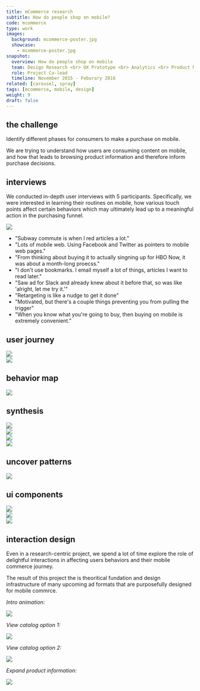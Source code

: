 ```yaml
---
title: mCommerce research
subtitle: How do people shop on mobile?
code: mcommerce
type: work
images:
  background: mcommerce-poster.jpg
  showcase: 
    - mcommerce-poster.jpg
snapshot:
  overview: How do people shop on mobile
  team: Design Research <br> UX Prototype <br> Analytics <br> Product Management
  role: Project Co-lead
  timeline: November 2015 - Feburary 2016
related: [carousel, spray]
tags: [mcommerce, mobile, design]
weight: 9
draft: false
---
```


## the challenge

Identify different phases for consumers to make a purchase on mobile.

We are trying to understand how users are consuming content on mobile, and how that leads to browsing product information and therefore inform purchase decisions.

## interviews

We conducted in-depth user interviews with 5 participants. Specifically, we were interested in learning their routines on mobile, how various touch points affect certain behaviors which may ultimately lead up to a meaningful action in the purchasing funnel.

<div><img src="/work/mcommerce/discussion-guide.jpg"></div>

- "Subway commute is when I red articles a lot."
- "Lots of mobile web. Using Facebook and Twitter as pointers to mobile web pages."
- "From thinking about buying it to actually singning up for HBO Now, it was about a month-long proecss."
- "I don't use bookmarks. I email myself a lot of things, articles I want to read later."
- "Saw ad for Slack and already knew about it before that, so was like 'alright, let me try it.'"
- "Retargeting is like a nudge to get it done"
- "Motivated, but there's a couple things preventing you from pulling the trigger"
- "When you know what you're going to buy, then buying on mobile is extremely convenient."

## user journey

<div><img src="/work/mcommerce/journey-1.png"></div>
<div><img src="/work/mcommerce/journey-2.png"></div>

## behavior map

<div><img src="/work/mcommerce/behavior-map-framework.jpg"></div>

## synthesis

<div><img src="/work/mcommerce/deck-1.jpg"></div>
<div><img src="/work/mcommerce/deck-2.jpg"></div>
<div><img src="/work/mcommerce/deck-3.jpg"></div>
<div><img src="/work/mcommerce/deck-4.jpg"></div>

## uncover patterns

<div><img src="/work/mcommerce/references.jpg"></div>

## ui components

<div><img src="/work/mcommerce/ui-components-1.jpg"></div>
<div><img src="/work/mcommerce/ui-components-2.jpg"></div>
<div><img src="/work/mcommerce/ui-components-3.jpg"></div>

## interaction design

Even in a research-centric project, we spend a lot of time explore the role of delightful interactions in affecting users behaviors and their mobile commerce journey.

The result of this project the is theoritical fundation and design infrastructure of many upcoming ad formats that are purposefully designed for mobile commrce.

*Intro animation:*

<div><img src="/work/mcommerce/mcommerce-ix-1.gif"></div>

*View catalog option 1:*

<div><img src="/work/mcommerce/mcommerce-ix-2.gif"></div>

*View catalog option 2:*

<div><img src="/work/mcommerce/mcommerce-ix-3.gif"></div>

*Expand product information:*

<div><img src="/work/mcommerce/mcommerce-ix-4.gif"></div>
